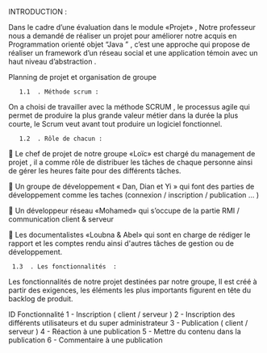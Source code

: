  INTRODUCTION :

Dans le cadre d’une évaluation dans le module «Projet» , Notre professeur nous a demandé de réaliser un projet pour améliorer notre acquis en Programmation orienté objet “Java ”  , c’est une approche qui propose de réaliser un  framework  d’un réseau social et une application témoin avec un haut niveau d’abstraction .

Planning de projet et organisation de groupe
	 	 
       1.1  . Méthode scrum :
	
On  a choisi de travailler avec la méthode SCRUM , le processus agile qui permet de produire la plus grande valeur métier dans la durée la plus courte, le Scrum veut avant tout produire un logiciel fonctionnel. 

       1.2  . Rôle de chacun :

 Le chef de projet de notre groupe «Loïc» est chargé du management de projet , il a comme rôle de distribuer les tâches de chaque personne ainsi de gérer les heures faite pour des différents tâches.

 Un groupe de développement « Dan, Dian et Yi » qui font des parties de développement comme les taches (connexion / inscription / publication … )

 Un développeur réseau «Mohamed» qui s’occupe de la partie RMI / communication client & serveur

 Les documentalistes «Loubna & Abel» qui sont en charge de rédiger le rapport et les comptes rendu ainsi d'autres tâches de gestion ou de développement.

     1.3  . Les fonctionnalités  : 
Les fonctionnalités  de notre projet destinées par notre groupe, Il est créé à partir des exigences, les éléments les plus importants figurent en tête du backlog de produit. 


ID
Fonctionnalité
1 - Inscription ( client / serveur )
2 - Inscription des différents utilisateurs et du super administrateur
3 - Publication ( client / serveur )
4 - Réaction à une publication
5 - Mettre du contenu dans la publication
6 - Commentaire à une publication
